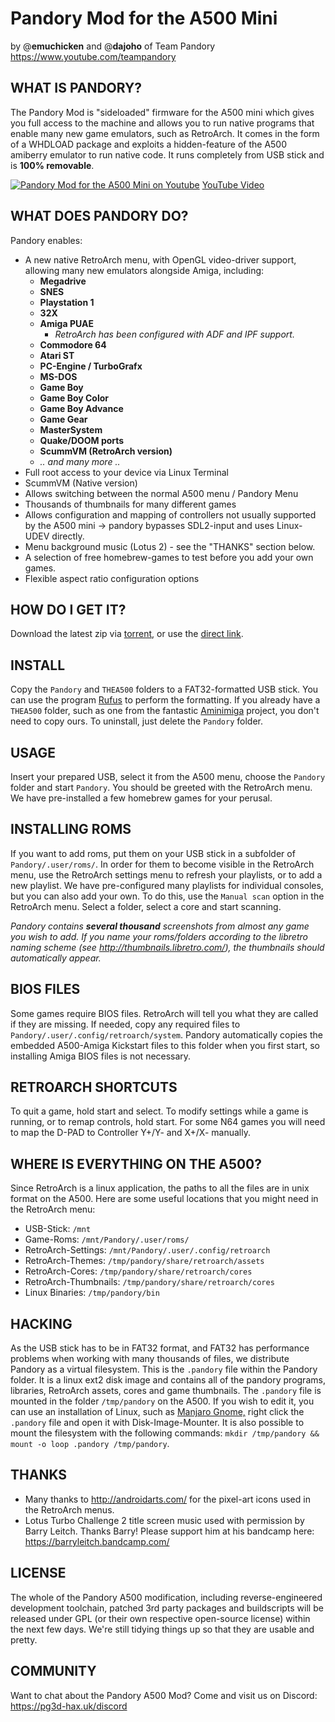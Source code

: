 


# Pandory Mod for the A500 Mini
by @**emuchicken** and @**dajoho** of Team Pandory https://www.youtube.com/teampandory

## WHAT IS PANDORY?

The Pandory Mod is "sideloaded" firmware for the A500 mini which gives you full access to the machine and allows you to run native programs that enable many new game emulators, such as RetroArch. It comes in the form of a WHDLOAD package and exploits a hidden-feature of the A500 amiberry emulator to run native code. It runs completely from USB stick and is **100% removable**.

[![Pandory Mod for the A500 Mini on Youtube](https://i.ytimg.com/vi/LpL2f1RfqBQ/maxresdefault.jpg)](https://www.youtube.com/watch?v=LpL2f1RfqBQ)
[YouTube Video](https://www.youtube.com/watch?v=LpL2f1RfqBQ)


## WHAT DOES PANDORY DO?
Pandory enables:
- A new native RetroArch menu, with OpenGL video-driver support, allowing many new emulators alongside Amiga, including:
    - **Megadrive**
    - **SNES**
    - **Playstation 1**
    - **32X**
    - **Amiga PUAE**
        - *RetroArch has been configured with ADF and IPF support.*
    - **Commodore 64**
    - **Atari ST**
    - **PC-Engine / TurboGrafx**
    - **MS-DOS**
    - **Game Boy**
    - **Game Boy Color**
    - **Game Boy Advance**
    - **Game Gear**
    - **MasterSystem**
    - **Quake/DOOM ports**
    - **ScummVM (RetroArch version)**
    - *.. and many more ..*
- Full root access to your device via Linux Terminal
- ScummVM (Native version)
- Allows switching between the normal A500 menu / Pandory Menu
- Thousands of thumbnails for many different games
- Allows configuration and mapping of controllers not usually supported by the A500 mini -> pandory bypasses SDL2-input and uses Linux-UDEV directly.
- Menu background music (Lotus 2) - see the "THANKS" section below.
- A selection of free homebrew-games to test before you add your own games.
- Flexible aspect ratio configuration options

## HOW DO I GET IT?
Download the latest zip via [torrent](https://github.com/emuchicken/pandory-a500/releases/download/v1/pandory-a500-v1-20220511.torrent), or use the [direct link](https://github.com/emuchicken/pandory-a500/releases/download/v1/pandory-a500-v1-20220511.zip).

## INSTALL

Copy the `Pandory` and `THEA500` folders to a FAT32-formatted USB stick. You can use the program [Rufus](https://rufus.ie/downloads/) to perform the formatting. If you already have a `THEA500` folder, such as one from the fantastic [Aminimiga](https://www.aminimiga.com/) project, you don't need to copy ours. To uninstall, just delete the `Pandory` folder.


## USAGE

Insert your prepared USB, select it from the A500 menu, choose the `Pandory` folder and start `Pandory`. You should be greeted with the RetroArch menu. We have pre-installed a few homebrew games for your perusal.


## INSTALLING ROMS

If you want to add roms, put them on your USB stick in a subfolder of `Pandory/.user/roms/`. In order for them to become visible in the RetroArch menu, use the RetroArch settings menu to refresh your playlists, or to add a new playlist. We have pre-configured many playlists for individual consoles, but you can also add your own. To do this, use the `Manual scan` option in the RetroArch menu. Select a folder, select a core and start scanning. 

*Pandory contains **several thousand** screenshots from almost any game you wish to add. If you name your roms/folders according to the libretro naming scheme (see http://thumbnails.libretro.com/), the thumbnails should automatically appear.*


## BIOS FILES

Some games require BIOS files. RetroArch will tell you what they are called if they are missing. If needed, copy any required files to `Pandory/.user/.config/retroarch/system`.  Pandory automatically copies the embedded A500-Amiga Kickstart files to this folder when you first start, so installing Amiga BIOS files is not necessary.


## RETROARCH SHORTCUTS

To quit a game, hold start and select.
To modify settings while a game is running, or to remap controls, hold start. For some N64 games you will need to map the D-PAD to Controller Y+/Y- and X+/X- manually.


## WHERE IS EVERYTHING ON THE A500?

Since RetroArch is a linux application, the paths to all the files are in unix format on the A500. Here are some useful locations that you might need in the RetroArch menu:

- USB-Stick: `/mnt`
- Game-Roms: `/mnt/Pandory/.user/roms/`
- RetroArch-Settings: `/mnt/Pandory/.user/.config/retroarch`
- RetroArch-Themes: `/tmp/pandory/share/retroarch/assets`
- RetroArch-Cores: `/tmp/pandory/share/retroarch/cores`
- RetroArch-Thumbnails: `/tmp/pandory/share/retroarch/cores` 
- Linux Binaries: `/tmp/pandory/bin`

## HACKING

As the USB stick has to be in FAT32 format, and FAT32 has performance problems when working with many thousands of files, we distribute Pandory as a virtual filesystem. This is the `.pandory` file within the Pandory folder. It is a linux ext2 disk image and contains all of the pandory programs, libraries, RetroArch assets, cores and game thumbnails. The `.pandory` file is mounted in the folder `/tmp/pandory` on the A500. If you wish to edit it, you can use an installation of Linux, such as [Manjaro Gnome,](https://manjaro.org/downloads/official/gnome/) right click the `.pandory` file and open it with Disk-Image-Mounter. It is also possible to mount the filesystem with the following commands:  `mkdir /tmp/pandory && mount -o loop .pandory /tmp/pandory`.

## THANKS

- Many thanks to http://androidarts.com/ for the pixel-art icons used in the RetroArch menus.
- Lotus Turbo Challenge 2 title screen music used with permission by Barry Leitch. Thanks Barry! Please support him at his bandcamp here: https://barryleitch.bandcamp.com/

## LICENSE 
The whole of the Pandory A500 modification, including reverse-engineered development toolchain, patched 3rd party packages and buildscripts will be released under GPL (or their own respective open-source license) within the next few days. We're still tidying things up so that they are usable and pretty.

## COMMUNITY

Want to chat about the Pandory A500 Mod? Come and visit us on Discord: https://pg3d-hax.uk/discord 
